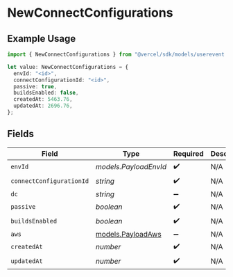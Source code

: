 # NewConnectConfigurations

## Example Usage

```typescript
import { NewConnectConfigurations } from "@vercel/sdk/models/userevent.js";

let value: NewConnectConfigurations = {
  envId: "<id>",
  connectConfigurationId: "<id>",
  passive: true,
  buildsEnabled: false,
  createdAt: 5463.76,
  updatedAt: 2696.76,
};
```

## Fields

| Field                                        | Type                                         | Required                                     | Description                                  |
| -------------------------------------------- | -------------------------------------------- | -------------------------------------------- | -------------------------------------------- |
| `envId`                                      | *models.PayloadEnvId*                        | :heavy_check_mark:                           | N/A                                          |
| `connectConfigurationId`                     | *string*                                     | :heavy_check_mark:                           | N/A                                          |
| `dc`                                         | *string*                                     | :heavy_minus_sign:                           | N/A                                          |
| `passive`                                    | *boolean*                                    | :heavy_check_mark:                           | N/A                                          |
| `buildsEnabled`                              | *boolean*                                    | :heavy_check_mark:                           | N/A                                          |
| `aws`                                        | [models.PayloadAws](../models/payloadaws.md) | :heavy_minus_sign:                           | N/A                                          |
| `createdAt`                                  | *number*                                     | :heavy_check_mark:                           | N/A                                          |
| `updatedAt`                                  | *number*                                     | :heavy_check_mark:                           | N/A                                          |